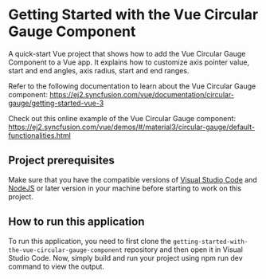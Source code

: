 # Getting Started with the Vue Circular Gauge Component
A quick-start Vue project that shows how to add the Vue Circular Gauge Component to a Vue app. It explains how to customize axis pointer value, start and end angles, axis radius, start and end ranges.
   
Refer to the following documentation to learn about the Vue Circular Gauge component: 
https://ej2.syncfusion.com/vue/documentation/circular-gauge/getting-started-vue-3

Check out this online example of the Vue Circular Gauge component:
https://ej2.syncfusion.com/vue/demos/#/material3/circular-gauge/default-functionalities.html

## Project prerequisites
Make sure that you have the compatible versions of [Visual Studio Code](https://code.visualstudio.com/download ) and [NodeJS](https://nodejs.org/en/download) or later version in your machine before starting to work on this project.

## How to run this application
To run this application, you need to first clone the `getting-started-with-the-vue-circular-gauge-component` repository and then open it in Visual Studio Code. Now, simply build and run your project using npm run dev command to view the output.
